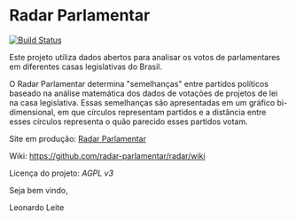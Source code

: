 Radar Parlamentar
==================

[![Build Status](https://travis-ci.org/leonardofl/radar_parlamentar.png?branch=master)](https://travis-ci.org/leonardofl/radar_parlamentar)

Este projeto utiliza dados abertos para analisar os votos de parlamentares em diferentes casas legislativas do Brasil.

O Radar Parlamentar determina "semelhanças" entre partidos políticos baseado na análise matemática dos dados de votações de projetos de lei na casa legislativa. Essas semelhanças são apresentadas em um gráfico bi-dimensional, em que círculos representam partidos e a distância entre esses círculos representa o quão parecido esses partidos votam.

Site em produção: [Radar Parlamentar](http://radarparlamentar.polignu.org/ "Radar Parlamentar")

Wiki: https://github.com/radar-parlamentar/radar/wiki

Licença do projeto: *AGPL v3*

Seja bem vindo,

Leonardo Leite





